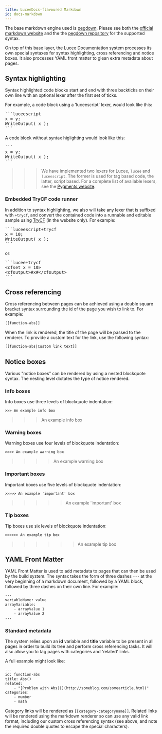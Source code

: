 ```yaml
---
title: LuceeDocs-flavoured Markdown
id: docs-markdown
---
```


The base markdown engine used is [pegdown](https://github.com/sirthias/pegdown). Please see both the [official markdown website](http://daringfireball.net/projects/markdown/) and the the [pegdown repository](https://github.com/sirthias/pegdown) for the supported syntax.

On top of this base layer, the Lucee Documentation system processes its own special syntaxes for syntax highlighting, cross referencing and notice boxes. It also processes YAML front matter to glean extra metadata about pages.

## Syntax highlighting

Syntax highlighted code blocks start and end with three backticks on their own line with an optional lexer after the first set of ticks. 

For example, a code block using a 'luceescript' lexer, would look like this:

<pre>
```luceescript
x = y;
WriteOutput( x );
```
</pre>

A code block without syntax higlighting would look like this:

<pre>
```
x = y;
WriteOutput( x );
```
</pre>

>>> We have implemented two lexers for Lucee, `lucee` and `luceescript`. The former is used for tag based code, the latter, script based. For a complete list of available lexers, see the [Pygments website](http://pygments.org/docs/lexers/).

### Embedded TryCF code runner

In addition to syntax highlighting, we also will take any lexer that is suffixed with `+trycf`, and convert the contained code into a runnable and editable sample using [TryCF](http://trycf.com) (in the website only). For example:

<pre>
```luceescript+trycf
x = 10;
WriteOutput( x );
```
</pre>

or:

<pre>
```lucee+trycf
&lt;cfset x = 10&gt;
&lt;cfoutput&gt;#x#&lt;/cfoutput&gt;
```
</pre>

## Cross referencing

Cross referencing between pages can be achieved using a double square bracket syntax surrounding the id of the page you wish to link to. For example:

```html
[[function-abs]]
```

When the link is rendered, the title of the page will be passed to the renderer. To provide a custom text for the link, use the following syntax:

```html
[[function-abs|Custom link text]]
```

## Notice boxes

Various "notice boxes" can be rendered by using a nested blockquote syntax. The nesting level dictates the type of notice rendered.

### Info boxes

Info boxes use three levels of blockquote indentation:

```html
>>> An example info box
```

>>> An example info box

### Warning boxes

Warning boxes use four levels of blockquote indentation:

```html
>>>> An example warning box
```

>>>> An example warning box

### Important boxes

Important boxes use five levels of blockquote indentation:

```html
>>>>> An example 'important' box
```

>>>>> An example 'important' box

### Tip boxes

Tip boxes use six levels of blockquote indentation:

```html
>>>>>> An example tip box
```

>>>>>> An example tip box

## YAML Front Matter

YAML Front Matter is used to add metadata to pages that can then be used by the build system. The syntax takes the form of three dashes `---` at the very beginning of a markdown document, followed by a YAML block, followed by three dashes on their own line. For example:

```html
---
variableName: value
arrayVariable:
    - arrayValue 1
    - arrayValue 2
---
```

### Standard metadata

The system relies upon an **id** variable and **title** variable to be present in all pages in order to build its tree and perform cross referencing tasks. It will also allow you to tag pages with categories and 'related' links.

A full example might look like:

```html
---
id: function-abs
title: Abs()
related:
    - "[Problem with Abs()](http://someblog.com/somearticle.html)"
categories:
    - number
    - math
```

Category links will be rendered as ```[[category-categoryname]]```. Related links will be rendered using the markdown renderer so can use any valid link format, including our custom cross referencing syntax (see above, and note the required double quotes to escape the special characters).

